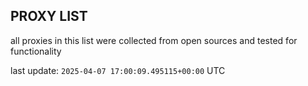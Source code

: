 ## PROXY LIST

all proxies in this list were collected from open sources and tested for functionality

last update: `2025-04-07 17:00:09.495115+00:00` UTC